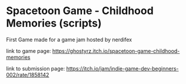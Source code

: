 # Spacetoon Game - Childhood Memories (scripts)
 
First Game made for a game jam hosted by nerdifex

link to game page: https://ghostyrz.itch.io/spacetoon-game-childhood-memories

link to submission page: https://itch.io/jam/indie-game-dev-beginners-002/rate/1858142
